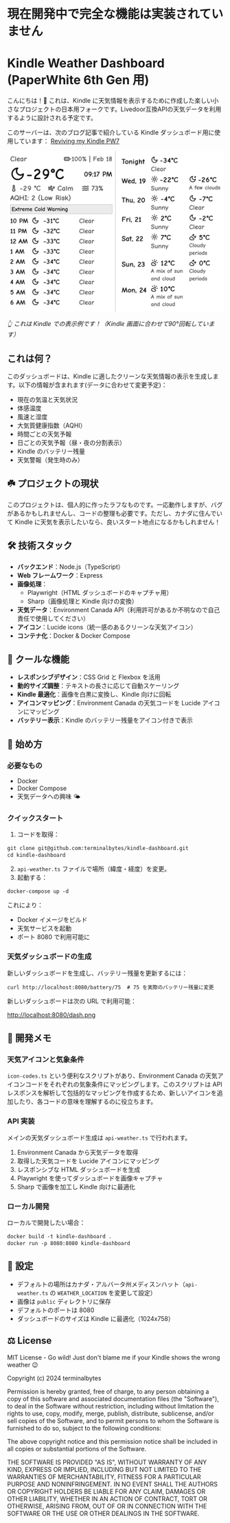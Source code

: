 # 現在開発中で完全な機能は実装されていません
# Kindle Weather Dashboard (PaperWhite 6th Gen 用)

こんにちは！👋 これは、Kindle に天気情報を表示するために作成した楽しい小さなプロジェクトの日本用フォークです。Livedoor互換APIの天気データを利用するように設計される予定です。

このサーバーは、次のブログ記事で紹介している Kindle ダッシュボード用に使用しています：
[Reviving my Kindle PW7](https://terminalbytes.com/reviving-kindle-paperwhite-7th-gen/)

![Kindle Weather Dashboard](public/dash.png)

*👆 これは Kindle での表示例です！（Kindle 画面に合わせて90°回転しています）*

## これは何？

このダッシュボードは、Kindle に適したクリーンな天気情報の表示を生成します。以下の情報が含まれます(データに合わせて変更予定)：
- 現在の気温と天気状況
- 体感温度
- 風速と湿度
- 大気質健康指数（AQHI）
- 時間ごとの天気予報
- 日ごとの天気予報（昼・夜の分割表示）
- Kindle のバッテリー残量
- 天気警報（発生時のみ）

## ☘️ プロジェクトの現状

このプロジェクトは、個人的に作ったラフなものです。一応動作しますが、バグがあるかもしれませんし、コードの整理も必要です。ただし、カナダに住んでいて Kindle に天気を表示したいなら、良いスタート地点になるかもしれません！

## 🛠️ 技術スタック

- **バックエンド**：Node.js（TypeScript）
- **Web フレームワーク**：Express
- **画像処理**：
  - Playwright（HTML ダッシュボードのキャプチャ用）
  - Sharp（画像処理と Kindle 向けの変換）
- **天気データ**：Environment Canada API（利用許可があるか不明なので自己責任で使用してください）
- **アイコン**：Lucide icons（統一感のあるクリーンな天気アイコン）
- **コンテナ化**：Docker & Docker Compose

## 🎨 クールな機能

- **レスポンシブデザイン**：CSS Grid と Flexbox を活用
- **動的サイズ調整**：テキストの長さに応じて自動スケーリング
- **Kindle 最適化**：画像を白黒に変換し、Kindle 向けに回転
- **アイコンマッピング**：Environment Canada の天気コードを Lucide アイコンにマッピング
- **バッテリー表示**：Kindle のバッテリー残量をアイコン付きで表示

## 🚀 始め方

### 必要なもの

- Docker
- Docker Compose
- 天気データへの興味 🌤️

### クイックスタート

1. コードを取得：

```
git clone git@github.com:terminalbytes/kindle-dashboard.git
cd kindle-dashboard
```

2. `api-weather.ts` ファイルで場所（緯度・経度）を変更。
3. 起動する：

```
docker-compose up -d
```

これにより：
- Docker イメージをビルド
- 天気サービスを起動
- ポート 8080 で利用可能に

### 天気ダッシュボードの生成

新しいダッシュボードを生成し、バッテリー残量を更新するには：

```
curl http://localhost:8080/battery/75  # 75 を実際のバッテリー残量に変更
```

新しいダッシュボードは次の URL で利用可能：

[http://localhost:8080/dash.png](http://localhost:8080/dash.png)

## 🔧 開発メモ

### 天気アイコンと気象条件

`icon-codes.ts` という便利なスクリプトがあり、Environment Canada の天気アイコンコードをそれぞれの気象条件にマッピングします。このスクリプトは API レスポンスを解析して包括的なマッピングを作成するため、新しいアイコンを追加したり、各コードの意味を理解するのに役立ちます。

### API 実装

メインの天気ダッシュボード生成は `api-weather.ts` で行われます。
1. Environment Canada から天気データを取得
2. 取得した天気コードを Lucide アイコンにマッピング
3. レスポンシブな HTML ダッシュボードを生成
4. Playwright を使ってダッシュボードを画像キャプチャ
5. Sharp で画像を加工し Kindle 向けに最適化

### ローカル開発

ローカルで開発したい場合：

```
docker build -t kindle-dashboard .
docker run -p 8080:8080 kindle-dashboard
```

## 📝 設定

- デフォルトの場所はカナダ・アルバータ州メディスンハット（`api-weather.ts` の `WEATHER_LOCATION` を変更して設定）
- 画像は `public` ディレクトリに保存
- デフォルトのポートは 8080
- ダッシュボードのサイズは Kindle に最適化（1024x758）


## ⚖️ License

MIT License - Go wild! Just don't blame me if your Kindle shows the wrong weather 😉

Copyright (c) 2024 terminalbytes

Permission is hereby granted, free of charge, to any person obtaining a copy
of this software and associated documentation files (the "Software"), to deal
in the Software without restriction, including without limitation the rights
to use, copy, modify, merge, publish, distribute, sublicense, and/or sell
copies of the Software, and to permit persons to whom the Software is
furnished to do so, subject to the following conditions:

The above copyright notice and this permission notice shall be included in all
copies or substantial portions of the Software.

THE SOFTWARE IS PROVIDED "AS IS", WITHOUT WARRANTY OF ANY KIND, EXPRESS OR
IMPLIED, INCLUDING BUT NOT LIMITED TO THE WARRANTIES OF MERCHANTABILITY,
FITNESS FOR A PARTICULAR PURPOSE AND NONINFRINGEMENT. IN NO EVENT SHALL THE
AUTHORS OR COPYRIGHT HOLDERS BE LIABLE FOR ANY CLAIM, DAMAGES OR OTHER
LIABILITY, WHETHER IN AN ACTION OF CONTRACT, TORT OR OTHERWISE, ARISING FROM,
OUT OF OR IN CONNECTION WITH THE SOFTWARE OR THE USE OR OTHER DEALINGS IN THE
SOFTWARE. 
